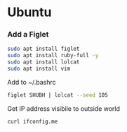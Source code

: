 # Ubuntu

### Add a Figlet
```bash
sudo apt install figlet
sudo apt install ruby-full -y
sudo apt install lolcat
sudo apt install vim
```
Add to ~/.bashrc
```bash
figlet SHUBH | lolcat --seed 105
```

Get IP address visibile to outside world
```bash
curl ifconfig.me
```
